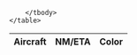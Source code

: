 <table id="infoTable">
        <thead>
            <tr>
                <th>Aircraft</th>
                <th>NM/ETA</th>
                <th>Color</th>
            </tr>
        </thead>
        <tbody>
            
        </tbody>
    </table>